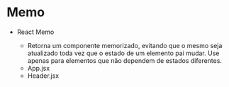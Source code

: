 # Memo

* React Memo
  - Retorna um componente memorizado, evitando que o mesmo seja atualizado toda vez que o estado de um elemento pai mudar. Use apenas para elementos que não dependem de estados diferentes.
  - App.jsx
  <!-- 
  import React from 'react';
  import Header from './Header';

  const App = () => {
    const [contar, setContar] = React.useState(0);
    return (
      <div>
        <Header />
        <button onClick={() => setContar(contar + 1)}>{contar}</button>
      </div>
    );
  };

  export default App; 
  -->

  - Header.jsx
  <!-- 
  import React from 'react';

  const Header = () => {
    console.log('Renderizou');
    return <div>Header fixo</div>;
  };

  export default React.memo(Header); 
  -->

